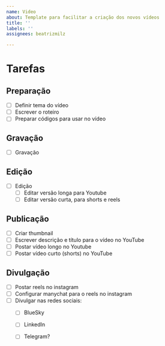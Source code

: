 ```yaml
---
name: Video
about: Template para facilitar a criação dos novos vídeos
title: ''
labels: ''
assignees: beatrizmilz

---
```

# Tarefas

## Preparação
- [ ] Definir tema do vídeo
- [ ] Escrever o roteiro
- [ ] Preparar códigos para usar no vídeo

## Gravação
- [ ] Gravação

## Edição
- [ ] Edição
   - [ ] Editar versão longa para Youtube
   - [ ] Editar versão curta, para shorts e reels
     
## Publicação
- [ ] Criar thumbnail
- [ ] Escrever descrição e título para o vídeo no YouTube
- [ ] Postar vídeo longo no Youtube
- [ ] Postar vídeo curto (shorts) no YouTube

## Divulgação
- [ ] Postar reels no instagram
- [ ] Configurar manychat para o reels no instagram
- [ ] Divulgar nas redes sociais:
   - [ ] BlueSky
   - [ ] LinkedIn
   - [ ] Telegram?

